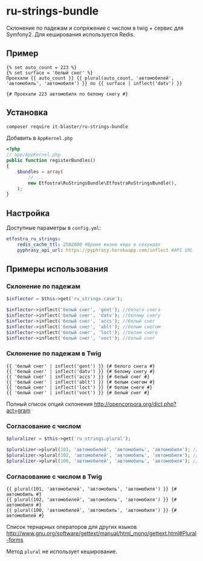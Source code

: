 # ru-strings-bundle
Склонение по падежам и сопряжение с числом в twig + сервис для Symfony2. Для кеширования используется Redis.
## Пример
``` twig
{% set auto_count = 223 %}
{% set surface = 'белый снег' %}
Проехали {{ auto_count }} {{ plural(auto_count, 'автомобилей', 'автомобиль', 'автомобиля') }} по {{ surface | inflect('datv') }}

{# Проехали 223 автомобиля по белому снегу #}
```

## Установка
``` bash
composer require it-blaster/ru-strings-bundle
```

Добавить в `AppKernel.php`
``` php
<?php
// app/AppKernel.php
public function registerBundles()
{
    $bundles = array(
        // ...
        new Etfostra\RuStringsBundle\EtfostraRuStringsBundle(),
    );
}
```

## Настройка
Доступные параметры в `config.yml`:
``` yaml
etfostra_ru_strings:
    redis_cache_ttl: 2592000 #Время жизни кеша в секундах
    pyphrasy_api_url: https://pyphrasy.herokuapp.com/inflect #API URL 
```

## Примеры использования
### Склонение по падежам
``` php
$inflector = $this->get('ru_strings.case');

$inflector->inflect('белый снег', 'gent'); //белого снега
$inflector->inflect('белый снег', 'datv'); //белому снегу
$inflector->inflect('белый снег', 'accs'); //белый снег
$inflector->inflect('белый снег', 'ablt'); //белым снегом
$inflector->inflect('белый снег', 'loct'); //белом снеге
$inflector->inflect('белый снег', 'voct'); //белый снег
```

### Склонение по падежам в Twig
``` twig
{{ 'белый снег' | inflect('gent') }} {# белого снега #}
{{ 'белый снег' | inflect('datv') }} {# белому снегу #}
{{ 'белый снег' | inflect('accs') }} {# белый снег #}
{{ 'белый снег' | inflect('ablt') }} {# белым снегом #}
{{ 'белый снег' | inflect('loct') }} {# белом снеге #}
{{ 'белый снег' | inflect('voct') }} {# белый снег #}
```

Полный список опций склонения http://opencorpora.org/dict.php?act=gram

### Согласование с числом
``` php
$pluralizer = $this->get('ru_strings.plural');

$pluralizer->plural(101, 'автомобилей', 'автомобиль', 'автомобиля'); //автомобиль
$pluralizer->plural(102, 'автомобилей', 'автомобиль', 'автомобиля'); //автомобиля
$pluralizer->plural(100, 'автомобилей', 'автомобиль', 'автомобиля'); //автомобилей
```

### Согласование с числом в Twig
``` twig
{{ plural(101, 'автомобилей', 'автомобиль', 'автомобиля') }} {# автомобиль #}
{{ plural(102, 'автомобилей', 'автомобиль', 'автомобиля') }} {# автомобиля #}
{{ plural(100, 'автомобилей', 'автомобиль', 'автомобиля') }} {# автомобилей #}
```

Список тернарных операторов для других языков http://www.gnu.org/software/gettext/manual/html_mono/gettext.html#Plural-forms

Метод `plural` не использует кеширование. 